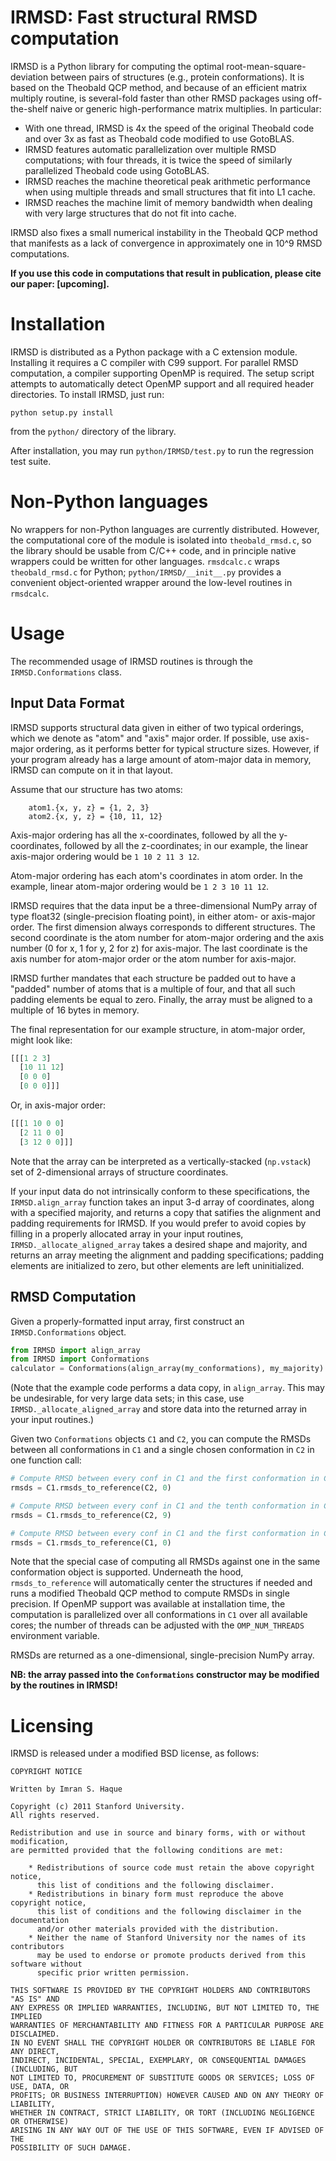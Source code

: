 IRMSD: Fast structural RMSD computation
=====

IRMSD is a Python library for computing the optimal root-mean-square-deviation
between pairs of structures (e.g., protein conformations). It is based on the
Theobald QCP method, and because of an efficient matrix multiply routine, is
several-fold faster than other RMSD packages using off-the-shelf naive or
generic high-performance matrix multiplies. In particular:

- With one thread, IRMSD is 4x the speed of the original Theobald code and
  over 3x as fast as Theobald code modified to use GotoBLAS.
- IRMSD features automatic parallelization over multiple RMSD computations;
  with four threads, it is twice the speed of similarly parallelized
  Theobald code using GotoBLAS.
- IRMSD reaches the machine theoretical peak arithmetic performance when
  using multiple threads and small structures that fit into L1 cache.
- IRMSD reaches the machine limit of memory bandwidth when dealing with
  very large structures that do not fit into cache.

IRMSD also fixes a small numerical instability in the Theobald QCP method that
manifests as a lack of convergence in approximately one in 10^9 RMSD
computations.

**If you use this code in computations that result in publication, please cite our
paper: [upcoming].**

# Installation

IRMSD is distributed as a Python package with a C extension module. Installing
it requires a C compiler with C99 support. For parallel RMSD computation, a
compiler supporting OpenMP is required. The setup script attempts to
automatically detect OpenMP support and all required header directories. To
install IRMSD, just run:

`python setup.py install`

from the `python/` directory of the library.

After installation, you may run `python/IRMSD/test.py` to run the regression
test suite.

# Non-Python languages

No wrappers for non-Python languages are currently distributed. However, the
computational core of the module is isolated into `theobald_rmsd.c`, so the
library should be usable from C/C++ code, and in principle native wrappers
could be written for other languages. `rmsdcalc.c` wraps `theobald_rmsd.c` for
Python; `python/IRMSD/__init__.py` provides a convenient object-oriented wrapper
around the low-level routines in `rmsdcalc`.

# Usage

The recommended usage of IRMSD routines is through the `IRMSD.Conformations`
class.

## Input Data Format

IRMSD supports structural data given in either of two typical orderings,
which we denote as "atom" and "axis" major order. If possible, use axis-major
ordering, as it performs better for typical structure sizes. However, if your
program already has a large amount of atom-major data in memory, IRMSD can
compute on it in that layout.

Assume that our structure has two atoms:

```
    atom1.{x, y, z} = {1, 2, 3}
    atom2.{x, y, z} = {10, 11, 12}
```

Axis-major ordering has all the x-coordinates, followed by all the
y-coordinates, followed by all the z-coordinates; in our example, the linear
axis-major ordering would be `1 10 2 11 3 12`.

Atom-major ordering has each atom's coordinates in atom order. In the example,
linear atom-major ordering would be `1 2 3 10 11 12`.

IRMSD requires that the data input be a three-dimensional NumPy array of type
float32 (single-precision floating point), in either atom- or axis-major order.
The first dimension always corresponds to different structures. The second
coordinate is the atom number for atom-major ordering and the axis number (0 for
x, 1 for y, 2 for z) for axis-major. The last coordinate is the axis number for
atom-major order or the atom number for axis-major.

IRMSD further mandates that each structure be padded out to have a "padded"
number of atoms that is a multiple of four, and that all such padding elements
be equal to zero. Finally, the array must be aligned to a multiple of 16 bytes
in memory.

The final representation for our example structure, in atom-major order, might
look like:

```python
[[[1 2 3]
  [10 11 12]
  [0 0 0]
  [0 0 0]]]
```

Or, in axis-major order:
```python
[[[1 10 0 0]
  [2 11 0 0]
  [3 12 0 0]]]
```

Note that the array can be interpreted as a vertically-stacked (`np.vstack`) set
of 2-dimensional arrays of structure coordinates.

If your input data do not intrinsically conform to these specifications, the
`IRMSD.align_array` function takes an input 3-d array of coordinates, along with
a specified majority, and returns a copy that satifies the alignment and padding
requirements for IRMSD. If you would prefer to avoid copies by filling in a
properly allocated array in your input routines, `IRMSD._allocate_aligned_array`
takes a desired shape and majority, and returns an array meeting the alignment
and padding specifications; padding elements are initialized to zero, but other
elements are left uninitialized.

## RMSD Computation

Given a properly-formatted input array, first construct an `IRMSD.Conformations`
object.

```python
from IRMSD import align_array
from IRMSD import Conformations
calculator = Conformations(align_array(my_conformations), my_majority)
```

(Note that the example code performs a data copy, in `align_array`. This may be
undesirable, for very large data sets; in this case, use
`IRMSD._allocate_aligned_array` and store data into the returned array in your
input routines.)

Given two `Conformations` objects `C1` and `C2`, you can compute the RMSDs
between all conformations in `C1` and a single chosen conformation in `C2` in
one function call:

```python
# Compute RMSD between every conf in C1 and the first conformation in C2
rmsds = C1.rmsds_to_reference(C2, 0)

# Compute RMSD between every conf in C1 and the tenth conformation in C2
rmsds = C1.rmsds_to_reference(C2, 9)

# Compute RMSD between every conf in C1 and the first conformation in C1
rmsds = C1.rmsds_to_reference(C1, 0)
```

Note that the special case of computing all RMSDs against one in the same
conformation object is supported. Underneath the hood, `rmsds_to_reference`
will automatically center the structures if needed and runs a modified
Theobald QCP method to compute RMSDs in single precision. If OpenMP support
was available at installation time, the computation is parallelized over all
conformations in `C1` over all available cores; the number of threads can be
adjusted with the `OMP_NUM_THREADS` environment variable.

RMSDs are returned as a one-dimensional, single-precision NumPy array.


**NB: the array passed into the `Conformations` constructor may be modified by
the routines in IRMSD!**


# Licensing

IRMSD is released under a modified BSD license, as follows:

```
COPYRIGHT NOTICE

Written by Imran S. Haque

Copyright (c) 2011 Stanford University.
All rights reserved.

Redistribution and use in source and binary forms, with or without modification,
are permitted provided that the following conditions are met:

    * Redistributions of source code must retain the above copyright notice,
      this list of conditions and the following disclaimer.
    * Redistributions in binary form must reproduce the above copyright notice,
      this list of conditions and the following disclaimer in the documentation
      and/or other materials provided with the distribution.
    * Neither the name of Stanford University nor the names of its contributors
      may be used to endorse or promote products derived from this software without
      specific prior written permission.

THIS SOFTWARE IS PROVIDED BY THE COPYRIGHT HOLDERS AND CONTRIBUTORS "AS IS" AND
ANY EXPRESS OR IMPLIED WARRANTIES, INCLUDING, BUT NOT LIMITED TO, THE IMPLIED
WARRANTIES OF MERCHANTABILITY AND FITNESS FOR A PARTICULAR PURPOSE ARE DISCLAIMED.
IN NO EVENT SHALL THE COPYRIGHT HOLDER OR CONTRIBUTORS BE LIABLE FOR ANY DIRECT,
INDIRECT, INCIDENTAL, SPECIAL, EXEMPLARY, OR CONSEQUENTIAL DAMAGES (INCLUDING, BUT
NOT LIMITED TO, PROCUREMENT OF SUBSTITUTE GOODS OR SERVICES; LOSS OF USE, DATA, OR
PROFITS; OR BUSINESS INTERRUPTION) HOWEVER CAUSED AND ON ANY THEORY OF LIABILITY,
WHETHER IN CONTRACT, STRICT LIABILITY, OR TORT (INCLUDING NEGLIGENCE OR OTHERWISE)
ARISING IN ANY WAY OUT OF THE USE OF THIS SOFTWARE, EVEN IF ADVISED OF THE
POSSIBILITY OF SUCH DAMAGE.
```
